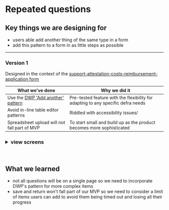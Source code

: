 # Repeated questions

## Key things we are designing for

- users able add another thing of the same type in a form
- add this pattern to a form in as little steps as possible
  
---
### Version 1
Designed in the context of the [support-attestation-costs-reimbursement-application form](https://www.gov.uk/government/publications/support-attestation-costs-reimbursement-application)

| What we've done  | Why we did it |
| ------------- | ------------- |
|  Use the [DWP 'Add another' pattern](https://design-system.dwp.gov.uk/patterns/add-another-thing) |  Pre-tested feature with the flexibility for adapting to any specific defra needs |
| Avoid in-line table editor patterns | Riddled with accessibility issues/|
| Spreadsheet upload will not fall part of MVP |  To start small and build up as the product becomes more sophisticated |

<h3>
<details>
  <summary>view screens</summary>
  
  <h4>Page 1</h4>

![form status tag in form editor pages v3](/app/design/assets/multiple.png)

  <h4>Page 2: add another page </h4>

![form status tag in form editor pages v3](/app/design/assets/multiple-3.png)

  <h4>Page 3: item 2</h4>

![form status tag in form editor pages v3](/app/design/assets/multiple-1.png)

  <h4>Page 3: add another page</h4>

![form status tag in form editor pages v3](/app/design/assets/multiple-4.png)

> Cycle then repeats itself until stops adding items
  
</details>
</h3>

<br>

## What we learned
- not all questions will be on a single page so we need to incorporate DWP's pattern for more complex items
- save and return won't fall part of our MVP so we need to consider a limit of items users can add to avoid them being timed out and losing all their progress

<br>
